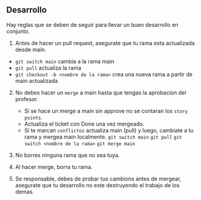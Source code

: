 ## Desarrollo
Hay reglas que se deben de seguir para llevar un buen desarrollo en conjunto.

1. Antes de hacer un pull request, asegurate que tu rama esta actualizada desde main.
 - `git switch main`    cambia a la rama main
 - `git pull`           actualiza la rama
 - `git checkout -b <nombre de la rama>` crea una nueva rama a partir de main actualizada

2. No debes hacer un `merge` a main hasta que tengas la aprobacion del profesor.
    - Si se hace un merge a main sin approve no se contaran los `story points`.
    - Actualiza el ticket con Done una vez mergeado.
    - Si te marcan `conflictos` actualiza main (pull) y luego, cambiate a tu rama y mergea main localmente.
    `git switch main`
    `git pull`
    `git switch <nombre de la rama>`
    `git merge main`

3. No borres ninguna rama que no sea tuya.

4. Al hacer merge, borra tu rama.

5. Se responsable, debes de probar tus cambions antes de mergear, asegurate que tu desarrollo no este destruyendo el trabajo de los demas. 